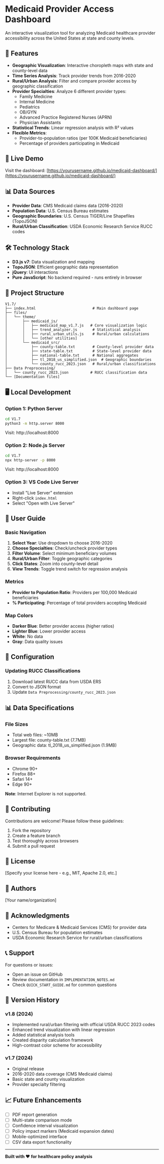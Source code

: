 # Medicaid Provider Access Dashboard

An interactive visualization tool for analyzing Medicaid healthcare provider accessibility across the United States at state and county levels.

## 🌟 Features

- **Geographic Visualization**: Interactive choropleth maps with state and county-level data
- **Time Series Analysis**: Track provider trends from 2016-2020
- **Rural/Urban Analysis**: Filter and compare provider access by geographic classification
- **Provider Specialties**: Analyze 6 different provider types:
  - Family Medicine
  - Internal Medicine
  - Pediatrics
  - OB/GYN
  - Advanced Practice Registered Nurses (APRN)
  - Physician Assistants
- **Statistical Trends**: Linear regression analysis with R² values
- **Flexible Metrics**:
  - Provider-to-population ratios (per 100K Medicaid beneficiaries)
  - Percentage of providers participating in Medicaid

## 🚀 Live Demo

Visit the dashboard: [https://yourusername.github.io/medicaid-dashboard/](https://yourusername.github.io/medicaid-dashboard/)

## 📊 Data Sources

- **Provider Data**: CMS Medicaid claims data (2016-2020)
- **Population Data**: U.S. Census Bureau estimates
- **Geographic Boundaries**: U.S. Census TIGER/Line Shapefiles (TopoJSON)
- **Rural/Urban Classification**: USDA Economic Research Service RUCC codes

## 🛠️ Technology Stack

- **D3.js v7**: Data visualization and mapping
- **TopoJSON**: Efficient geographic data representation
- **jQuery**: UI interactions
- **Pure JavaScript**: No backend required - runs entirely in browser

## 📁 Project Structure

```
V1.7/
├── index.html                          # Main dashboard page
├── files/
│   └── theme/
│       ├── medicaid_js/
│       │   ├── medicaid_map_v1.7.js   # Core visualization logic
│       │   ├── trend_analyzer.js       # Statistical analysis
│       │   ├── rural_urban_utils.js    # Rural/urban calculations
│       │   └── [other utilities]
│       └── medicaid_src/
│           ├── county-table.txt        # County-level provider data
│           ├── state-table.txt         # State-level provider data
│           ├── national-table.txt      # National aggregates
│           ├── tl_2018_us_simplified.json  # Geographic boundaries
│           └── county_rucc_2023.json   # Rural/urban classifications
├── Data Preprocessing/
│   └── county_rucc_2023.json          # RUCC classification data
└── [Documentation files]
```

## 🖥️ Local Development

### Option 1: Python Server
```bash
cd V1.7
python3 -m http.server 8000
```
Visit: http://localhost:8000

### Option 2: Node.js Server
```bash
cd V1.7
npx http-server -p 8000
```
Visit: http://localhost:8000

### Option 3: VS Code Live Server
- Install "Live Server" extension
- Right-click `index.html`
- Select "Open with Live Server"

## 📖 User Guide

### Basic Navigation
1. **Select Year**: Use dropdown to choose 2016-2020
2. **Choose Specialties**: Check/uncheck provider types
3. **Filter Volume**: Select minimum beneficiary volumes
4. **Rural/Urban Filter**: Toggle geographic categories
5. **Click States**: Zoom into county-level detail
6. **View Trends**: Toggle trend switch for regression analysis

### Metrics
- **Provider to Population Ratio**: Providers per 100,000 Medicaid beneficiaries
- **% Participating**: Percentage of total providers accepting Medicaid

### Map Colors
- **Darker Blue**: Better provider access (higher ratios)
- **Lighter Blue**: Lower provider access
- **White**: No data
- **Gray**: Data quality issues

## 🔧 Configuration

### Updating RUCC Classifications
1. Download latest RUCC data from USDA ERS
2. Convert to JSON format
3. Update `Data Preprocessing/county_rucc_2023.json`

## 📊 Data Specifications

### File Sizes
- Total web files: ~10MB
- Largest file: county-table.txt (7.7MB)
- Geographic data: tl_2018_us_simplified.json (1.9MB)

### Browser Requirements
- Chrome 90+
- Firefox 88+
- Safari 14+
- Edge 90+

**Note**: Internet Explorer is not supported.

## 🤝 Contributing

Contributions are welcome! Please follow these guidelines:

1. Fork the repository
2. Create a feature branch
3. Test thoroughly across browsers
4. Submit a pull request

## 📄 License

[Specify your license here - e.g., MIT, Apache 2.0, etc.]

## 👥 Authors

[Your name/organization]

## 🙏 Acknowledgments

- Centers for Medicare & Medicaid Services (CMS) for provider data
- U.S. Census Bureau for population estimates
- USDA Economic Research Service for rural/urban classifications

## 📞 Support

For questions or issues:
- Open an issue on GitHub
- Review documentation in `IMPLEMENTATION_NOTES.md`
- Check `QUICK_START_GUIDE.md` for common questions

## 🔄 Version History

### v1.8 (2024)
- Implemented rural/urban filtering with official USDA RUCC 2023 codes
- Enhanced trend visualization with linear regression
- Added statistical analysis tools
- Created disparity calculation framework
- High-contrast color scheme for accessibility

### v1.7 (2024)
- Original release
- 2016-2020 data coverage (CMS Medicaid claims)
- Basic state and county visualization
- Provider specialty filtering

## 📈 Future Enhancements

- [ ] PDF report generation
- [ ] Multi-state comparison mode
- [ ] Confidence interval visualization
- [ ] Policy impact markers (Medicaid expansion dates)
- [ ] Mobile-optimized interface
- [ ] CSV data export functionality

---

**Built with ❤️ for healthcare policy analysis**